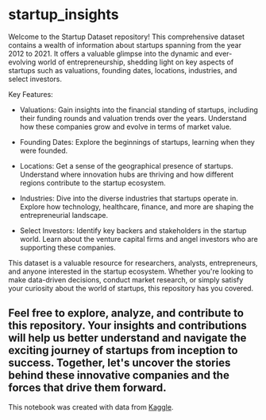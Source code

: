 # startup_insights

Welcome to the Startup Dataset repository! This comprehensive dataset contains a wealth of information about startups spanning from the year 2012 to 2021. It offers a valuable glimpse into the dynamic and ever-evolving world of entrepreneurship, shedding light on key aspects of startups such as valuations, founding dates, locations, industries, and select investors.

Key Features:

* Valuations: Gain insights into the financial standing of startups, including their funding rounds and valuation trends over the years. Understand how these companies grow and evolve in terms of market value.

* Founding Dates: Explore the beginnings of startups, learning when they were founded. 

* Locations: Get a sense of the geographical presence of startups. Understand where innovation hubs are thriving and how different regions contribute to the startup ecosystem.

* Industries: Dive into the diverse industries that startups operate in. Explore how technology, healthcare, finance, and more are shaping the entrepreneurial landscape.

* Select Investors: Identify key backers and stakeholders in the startup world. Learn about the venture capital firms and angel investors who are supporting these companies.

This dataset is a valuable resource for researchers, analysts, entrepreneurs, and anyone interested in the startup ecosystem. Whether you're looking to make data-driven decisions, conduct market research, or simply satisfy your curiosity about the world of startups, this repository has you covered.

Feel free to explore, analyze, and contribute to this repository. Your insights and contributions will help us better understand and navigate the exciting journey of startups from inception to success. Together, let's uncover the stories behind these innovative companies and the forces that drive them forward.
--------------------------
This notebook was created with data from [Kaggle](https://www.kaggle.com/datasets/utkarshx27/2021-startups). 

